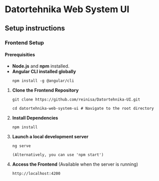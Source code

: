 # Datortehnika Web System UI

## Setup instructions

### Frontend Setup

#### **Prerequisities**
- **Node.js** and **npm** installed.
- **Angular CLI installed globally**
    ```
    npm install -g @angular/cli
    ```

1. **Clone the Frontend Repository**
    ```
    git clone https://github.com/reinisa/Datortehnika-UI.git
   
    cd datortehnika-web-system-ui # Navigate to the root directory
    ```
2. **Install Dependencies**
    ```
    npm install
    ```
3. **Launch a local development server**
    ```
    ng serve
   
    (Alternatively, you can use 'npm start')
    ```
4. **Access the Frontend** (Available when the server is running)
    ```
    http://localhost:4200
    ```